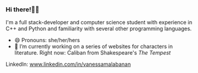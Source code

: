 ### Hi there!👋🏼
I'm a full stack-developer and computer science student with experience in C++ and Python and familiarity with several other programming languages.

- 😄 Pronouns: she/her/hers
- 🔭 I’m currently working on a series of websites for characters in literature. Right now: Caliban from Shakespeare's _The Tempest_

LinkedIn: www.linkedin.com/in/vanessamalabanan

<!--
**vmalabanan/vmalabanan** is a ✨ _special_ ✨ repository because its `README.md` (this file) appears on your GitHub profile.

Here are some ideas to get you started:

- 🔭 I’m currently working on ...
- 🌱 I’m currently learning ...
- 👯 I’m looking to collaborate on ...
- 🤔 I’m looking for help with ...
- 💬 Ask me about ...
- 📫 How to reach me: ...
- 😄 Pronouns: ...
- ⚡ Fun fact: ...
-->
